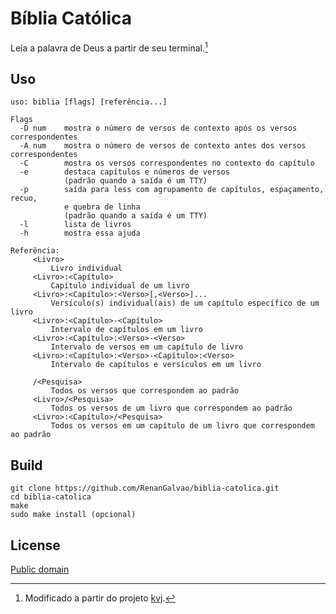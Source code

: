 # Bíblia Católica

Leia a palavra de Deus a partir de seu terminal.[^1]

## Uso

    uso: biblia [flags] [referência...]

    Flags
      -D num    mostra o número de versos de contexto após os versos correspondentes
      -A num    mostra o número de versos de contexto antes dos versos correspondentes
      -C        mostra os versos correspondentes no contexto do capítulo
      -e        destaca capítulos e números de versos
                (padrão quando a saída é um TTY)
      -p        saída para less com agrupamento de capítulos, espaçamento, recuo,
                e quebra de linha
                (padrão quando a saída é um TTY)
      -l        lista de livros
      -h        mostra essa ajuda

    Referência:
         <Livro>
             Livro individual
         <Livro>:<Capítulo>
             Capítulo individual de um livro
         <Livro>:<Capítulo>:<Verso>[,<Verso>]...
             Versículo(s) individual(ais) de um capítulo específico de um livro
         <Livro>:<Capítulo>-<Capítulo>
             Intervalo de capítulos em um livro
         <Livro>:<Capítulo>:<Verso>-<Verso>
             Intervalo de versos em um capítulo de livro
         <Livro>:<Capítulo>:<Verso>-<Capítulo>:<Verso>
             Intervalo de capítulos e versículos em um livro

         /<Pesquisa>
             Todos os versos que correspondem ao padrão
         <Livro>/<Pesquisa>
             Todos os versos de um livro que correspondem ao padrão
         <Livro>:<Capítulo>/<Pesquisa>
             Todos os versos em um capítulo de um livro que correspondem ao padrão

## Build

    git clone https://github.com/RenanGalvao/biblia-catolica.git
    cd biblia-catolica
    make
    sudo make install (opcional)

## License

[Public domain](LICENSE)

[^1]: Modificado a partir do projeto [kvj](https://github.com/layeh/kjv).
